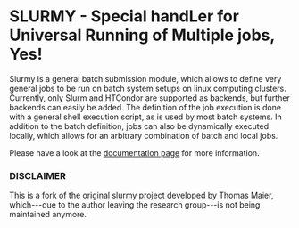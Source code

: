 # SLURMY - Special handLer for Universal Running of Multiple jobs, Yes!

Slurmy is a general batch submission module, which allows to define very general jobs to be run on batch system setups on linux computing clusters. Currently, only Slurm and HTCondor are supported as backends, but further backends can easily be added. The definition of the job execution is done with a general shell execution script, as is used by most batch systems. In addition to the batch definition, jobs can also be dynamically executed locally, which allows for an arbitrary combination of batch and local jobs.

Please have a look at the [documentation page](https://eschanet.github.io/slurmy/) for more information.

### DISCLAIMER

This is a fork of the [original slurmy project](https://github.com/Thomas-Maier/slurmy) developed by Thomas Maier, which---due to the author leaving the research group---is not being maintained anymore.

